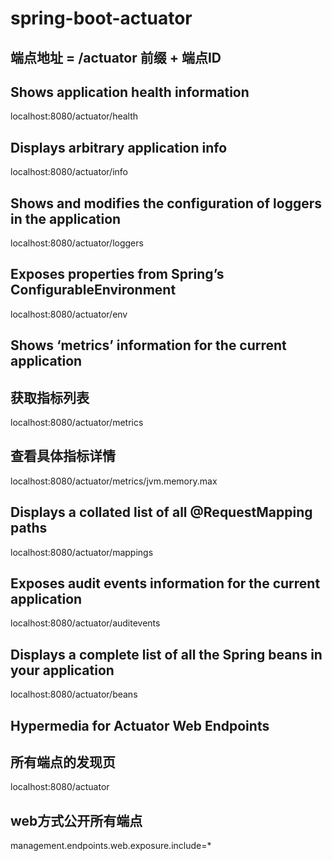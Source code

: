# spring-boot-actuator

## 端点地址 = /actuator 前缀 + 端点ID
## Shows application health information
localhost:8080/actuator/health

## Displays arbitrary application info
localhost:8080/actuator/info

## Shows and modifies the configuration of loggers in the application
localhost:8080/actuator/loggers

## Exposes properties from Spring’s ConfigurableEnvironment
localhost:8080/actuator/env

## Shows ‘metrics’ information for the current application
## 获取指标列表
localhost:8080/actuator/metrics
## 查看具体指标详情
localhost:8080/actuator/metrics/jvm.memory.max

## Displays a collated list of all @RequestMapping paths
localhost:8080/actuator/mappings

## Exposes audit events information for the current application
localhost:8080/actuator/auditevents

## Displays a complete list of all the Spring beans in your application
localhost:8080/actuator/beans

## Hypermedia for Actuator Web Endpoints
## 所有端点的发现页
localhost:8080/actuator

## web方式公开所有端点
management.endpoints.web.exposure.include=*

